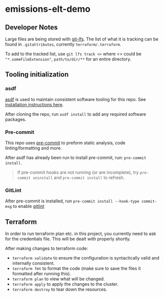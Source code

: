 # emissions-elt-demo

## Developer Notes

Large files are being stored with [git-lfs](https://git-lfs.github.com/).
The list of what it is tracking can be found in `.gitattributes`, currently `terraform/.terraform`.

To add to the tracked list, use
`git lfs track <>` where <> could be `"*.someFileExtension"`, `path/to/dir/**` for an entire directory.

## Tooling initialization

### asdf

[asdf](https://asdf-vm.com/) is used to maintain consistent software tooling for this repo. See [installation instructions here](https://asdf-vm.com/guide/getting-started.html).

After cloning the repo, run `asdf install` to add any required software packages.

### Pre-commit

This repo uses [pre-commit](https://pre-commit.com/) to preform static analysis, code linting/formatting and more.

After asdf has already been run to install pre-commit, run: `pre-commit install`.

> If pre-commit hooks are not running (or are incomplete), try `pre-commit uninstall` and `pre-commit install` to refresh.

### GitLint

After pre-commit is installed, run `pre-commit install --hook-type commit-msg` to enable [gitlint](https://jorisroovers.com/gitlint/#using-gitlint-through-pre-commit)

## Terraform

In order to run terraform plan etc. in this project, you currently need to ask for the credentials file. This will be dealt with properly shortly.

After making changes to terraform code:

- `terraform validate` to ensure the configuration is syntactically valid and internally consistent.
- `terraform fmt` to format the code (make sure to save the files it formatted after running this).
- `terraform plan` to view what will be changed.
- `terraform apply` to apply the changes to the cluster.
- `terraform destroy` to tear down the resources.
